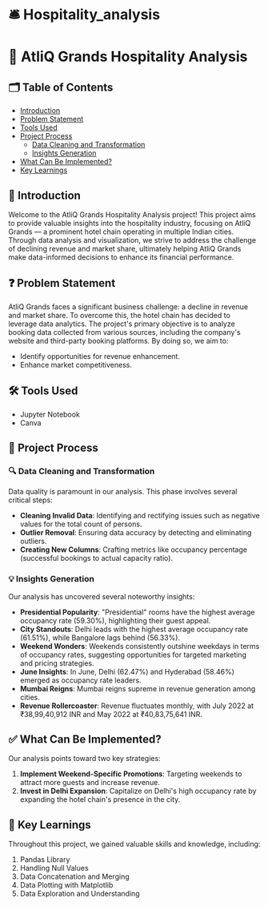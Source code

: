 # 🛎️ Hospitality_analysis

# 🏨 AtliQ Grands Hospitality Analysis

## 🗂️ Table of Contents

- [Introduction](#introduction)
- [Problem Statement](#problem-statement)
- [Tools Used](#tools-used)
- [Project Process](#project-process)
   - [Data Cleaning and Transformation](#data-cleaning-and-transformation)
   - [Insights Generation](#insights-generation)
- [What Can Be Implemented?](#what-can-be-implemented)
- [Key Learnings](#key-learnings)

## 📝 Introduction

Welcome to the AtliQ Grands Hospitality Analysis project! This project aims to provide valuable insights into the hospitality industry, focusing on AtliQ Grands — a prominent hotel chain operating in multiple Indian cities. Through data analysis and visualization, we strive to address the challenge of declining revenue and market share, ultimately helping AtliQ Grands make data-informed decisions to enhance its financial performance.

## ❓ Problem Statement

AtliQ Grands faces a significant business challenge: a decline in revenue and market share. To overcome this, the hotel chain has decided to leverage data analytics. The project's primary objective is to analyze booking data collected from various sources, including the company's website and third-party booking platforms. By doing so, we aim to:

- Identify opportunities for revenue enhancement.
- Enhance market competitiveness.

## 🛠️ Tools Used

- Jupyter Notebook
- Canva

## 🔄 Project Process

### 🔍 Data Cleaning and Transformation

Data quality is paramount in our analysis. This phase involves several critical steps:

- **Cleaning Invalid Data**: Identifying and rectifying issues such as negative values for the total count of persons.
- **Outlier Removal**: Ensuring data accuracy by detecting and eliminating outliers.
- **Creating New Columns**: Crafting metrics like occupancy percentage (successful bookings to actual capacity ratio).

### 💡 Insights Generation

Our analysis has uncovered several noteworthy insights:

- **Presidential Popularity**: "Presidential" rooms have the highest average occupancy rate (59.30%), highlighting their guest appeal.
- **City Standouts**: Delhi leads with the highest average occupancy rate (61.51%), while Bangalore lags behind (56.33%).
- **Weekend Wonders**: Weekends consistently outshine weekdays in terms of occupancy rates, suggesting opportunities for targeted marketing and pricing strategies.
- **June Insights**: In June, Delhi (62.47%) and Hyderabad (58.46%) emerged as occupancy rate leaders.
- **Mumbai Reigns**: Mumbai reigns supreme in revenue generation among cities.
- **Revenue Rollercoaster**: Revenue fluctuates monthly, with July 2022 at ₹38,99,40,912 INR and May 2022 at ₹40,83,75,641 INR.

## ✅ What Can Be Implemented?

Our analysis points toward two key strategies:

1. **Implement Weekend-Specific Promotions**: Targeting weekends to attract more guests and increase revenue.
2. **Invest in Delhi Expansion**: Capitalize on Delhi's high occupancy rate by expanding the hotel chain's presence in the city.

## 🧠 Key Learnings

Throughout this project, we gained valuable skills and knowledge, including:

1. Pandas Library
2. Handling Null Values
3. Data Concatenation and Merging
4. Data Plotting with Matplotlib
5. Data Exploration and Understanding

